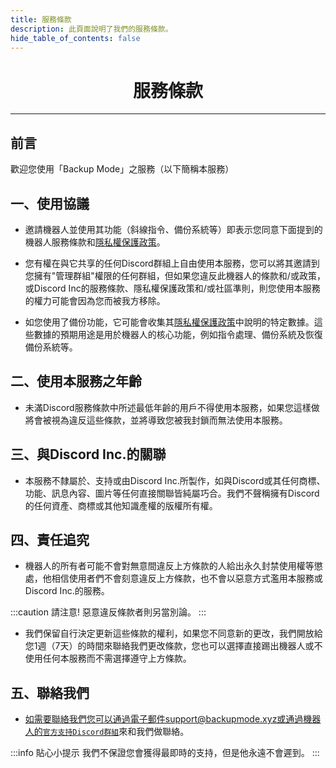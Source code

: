 ```yaml
---
title: 服務條款
description: 此頁面說明了我們的服務條款。
hide_table_of_contents: false
---
```


# <center>服務條款</center>

---

## 前言
歡迎您使用「Backup Mode」之服務（以下簡稱本服務）


## 一、使用協議
* 邀請機器人並使用其功能（斜線指令、備份系統等）即表示您同意下面提到的機器人服務條款和[隱私權保護政策](./privacy)。

* 您有權在與它共享的任何Discord群組上自由使用本服務，您可以將其邀請到您擁有"管理群組"權限的任何群組，但如果您違反此機器人的條款和/或政策，或Discord Inc的服務條款、隱私權保護政策和/或社區準則，則您使用本服務的權力可能會因為您而被我方移除。

* 如您使用了備份功能，它可能會收集其[隱私權保護政策](./privacy)中說明的特定數據。這些數據的預期用途是用於機器人的核心功能，例如指令處理、備份系統及恢復備份系統等。

## 二、使用本服務之年齡
* 未滿Discord服務條款中所述最低年齡的用戶不得使用本服務，如果您這樣做將會被視為違反這些條款，並將導致您被我封鎖而無法使用本服務。

## 三、與Discord Inc.的關聯
* 本服務不隸屬於、支持或由Discord Inc.所製作，如與Discord或其任何商標、功能、訊息內容、圖片等任何直接關聯皆純屬巧合。我們不聲稱擁有Discord的任何資產、商標或其他知識產權的版權所有權。

## 四、責任追究
* 機器人的所有者可能不會對無意間違反上方條款的人給出永久封禁使用權等懲處，他相信使用者們不會刻意違反上方條款，也不會以惡意方式濫用本服務或Discord Inc.的服務。

:::caution 請注意!
惡意違反條款者則另當別論。
:::

* 我們保留自行決定更新這些條款的權利，如果您不同意新的更改，我們開放給您1週（7天）的時間來聯絡我們更改條款，您也可以選擇直接踢出機器人或不使用任何本服務而不需選擇遵守上方條款。

## 五、聯絡我們
* 如需要聯絡我們您可以通過電子郵件support@backupmode.xyz或通過機器人的[`官方支持Discord群組`](https://discord.backupmode.xyz)來和我們做聯絡。

:::info 貼心小提示
我們不保證您會獲得最即時的支持，但是他永遠不會遲到。
:::
